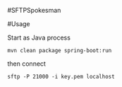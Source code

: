 #SFTPSpokesman

#Usage

Start as Java process

```
mvn clean package spring-boot:run
```

then connect

```
sftp -P 21000 -i key.pem localhost
```